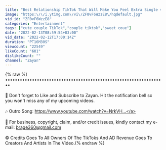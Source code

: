 ```yaml
---
title: "Best Relationship TikTok That Will Make You Feel Extra Single 😭"
image: "https:\/\/i.ytimg.com\/vi\/ZF0vF6WzzE8\/hqdefault.jpg"
vid_id: "ZF0vF6WzzE8"
categories: "Entertainment"
tags: ["cute couple TikTok","couple tiktok","sweet coue"]
date: "2022-02-13T08:59:54+03:00"
vid_date: "2022-02-12T17:00:14Z"
duration: "PT16M30S"
viewcount: "22549"
likeCount: "601"
dislikeCount: ""
channel: "Zayan"
---
```

{% raw %}••••••••••••••••••••••••••••••••••••••••••••••••••••••••••••••••••<br /><br />📌 Don't forget to Like and Subscribe to Zayan. Hit the notification bell so you won't miss any of my upcoming videos.<br /><br />🎶 Outro Song: <a rel="nofollow" target="blank" href="https://www.youtube.com/watch?v=NrkVH...">https://www.youtube.com/watch?v=NrkVH...</a><br /><br />📩 For business, copyright, claim, and/or credit issues, kindly contact my e-mail: brage360@gmail.com<br /><br />© Credits Goes To All Owners Of The TikToks And AD Revenue Goes To Creators And Artists In The Video.{% endraw %}
